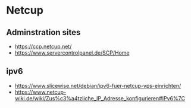 # Netcup

## Adminstration sites

* https://ccp.netcup.net/
* https://www.servercontrolpanel.de/SCP/Home

## ipv6

* https://www.slicewise.net/debian/ipv6-fuer-netcup-vps-einrichten/
* https://www.netcup-wiki.de/wiki/Zus%c3%a4tzliche_IP_Adresse_konfigurieren#IPv6%7C
